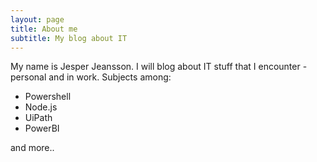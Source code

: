 ```yaml
---
layout: page
title: About me
subtitle: My blog about IT
---
```


My name is Jesper Jeansson. I will blog about IT stuff that I encounter - personal and in work. Subjects among:

- Powershell
- Node.js
- UiPath
- PowerBI

and more..
